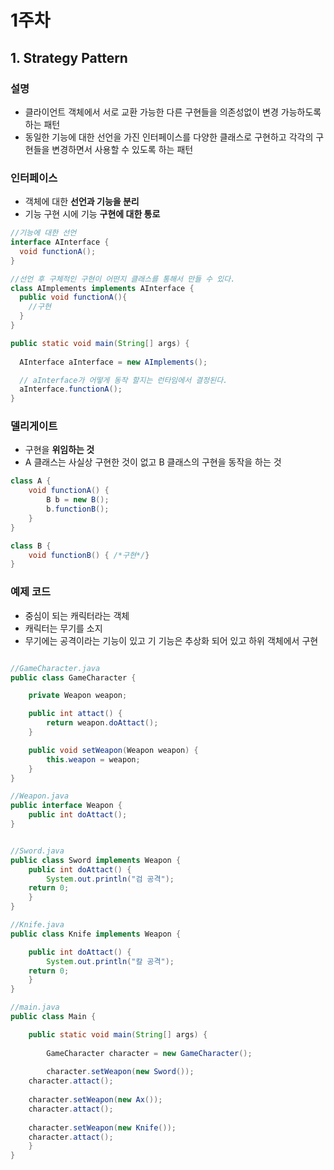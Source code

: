 # 1주차 

## 1. Strategy Pattern
### 설명
- 클라이언트 객체에서 서로 교환 가능한 다른 구현들을 의존성없이 변경 가능하도록 하는 패턴
- 동일한 기능에 대한 선언을 가진 인터페이스를 다양한 클래스로 구현하고 각각의 구현들을 변경하면서 사용할 수 있도록 하는 패턴
### 인터페이스
- 객체에 대한 **선언과 기능을 분리**
- 기능 구현 시에 기능 **구현에 대한 통로**
```java
//기능에 대한 선언
interface AInterface {
  void functionA();
} 
```
```java
//선언 후 구체적인 구현이 어떤지 클래스를 통해서 만들 수 있다.
class AImplements implements AInterface {
  public void functionA(){
    //구현
  }
}

public static void main(String[] args) {
	
  AInterface aInterface = new AImplements();

  // aInterface가 어떻게 동작 할지는 런타임에서 결정된다.
  aInterface.functionA();
}
```
### 델리게이트
- 구현을 **위임하는 것**
- A 클래스는 사실상 구현한 것이 없고 B 클래스의 구현을 동작을 하는 것
```java
class A {
    void functionA() {
        B b = new B();
        b.functionB();
    }
}

class B {
    void functionB() { /*구현*/}
}
```

### 예제 코드
- 중심이 되는 캐릭터라는 객체
- 캐릭터는 무기를 소지
- 무기에는 공격이라는 기능이 있고 기 기능은 추상화 되어 있고 하위 객체에서 구현

```java

//GameCharacter.java
public class GameCharacter {

    private Weapon weapon;

    public int attact() {
        return weapon.doAttact();
    }

    public void setWeapon(Weapon weapon) {
        this.weapon = weapon;
    }
}

//Weapon.java
public interface Weapon {
    public int doAttact();
}


//Sword.java
public class Sword implements Weapon {
    public int doAttact() {
        System.out.println("검 공격");
	return 0;
    }
}

//Knife.java
public class Knife implements Weapon {

    public int doAttact() {
        System.out.println("칼 공격");
	return 0;
    }
}

//main.java
public class Main {

    public static void main(String[] args) {
		
        GameCharacter character = new GameCharacter();
		
        character.setWeapon(new Sword());
	character.attact();
		
	character.setWeapon(new Ax());
	character.attact();
		
	character.setWeapon(new Knife());
	character.attact();
    }	
}

```







